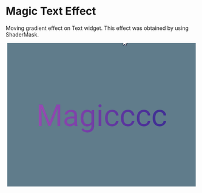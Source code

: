 # Magic Text Effect

Moving gradient effect on Text widget.
This effect was obtained by using ShaderMask.

 <p align="center">
 <img align="center" alt="keystrokes" src="https://raw.githubusercontent.com/pawelwiklo/magic_text_effect/master/gifs/magic.gif" />
 </p>
